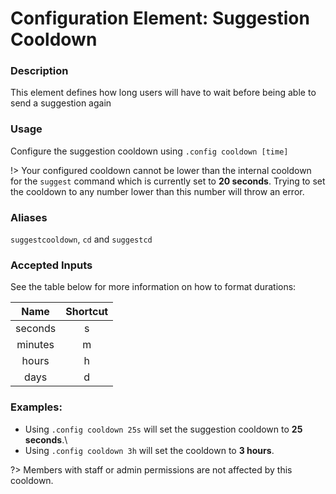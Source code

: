 # Configuration Element: Suggestion Cooldown

### Description
This element defines how long users will have to wait before being able to send a suggestion again

### Usage
Configure the suggestion cooldown using `.config cooldown [time]`

!> Your configured cooldown cannot be lower than the internal cooldown for the `suggest` command which is currently set to **20 seconds**. Trying to set the cooldown to any number lower than this number will throw an error.

### Aliases
`suggestcooldown`, `cd` and `suggestcd`

### Accepted Inputs
See the table below for more information on how to format durations:

| Name     | Shortcut |
|:--------:|:--------:|
| seconds  | s        |
| minutes  | m        |
| hours    | h        |
| days     | d        |

### **Examples:**
- Using `.config cooldown 25s` will set the suggestion cooldown to **25 seconds**.\
- Using `.config cooldown 3h` will set the cooldown to **3 hours**.

?> Members with staff or admin permissions are not affected by this cooldown.
